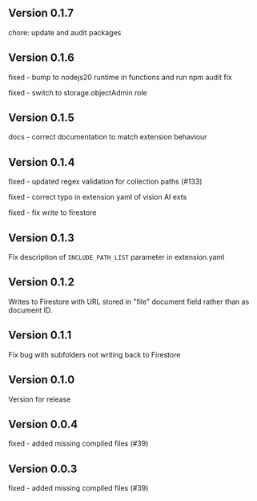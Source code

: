 ## Version 0.1.7

chore: update and audit packages

## Version 0.1.6

fixed - bump to nodejs20 runtime in functions and run npm audit fix

fixed - switch to storage.objectAdmin role

## Version 0.1.5

docs - correct documentation to match extension behaviour

## Version 0.1.4

fixed - updated regex validation for collection paths (#133)

fixed - correct typo in extension yaml of vision AI exts

fixed - fix write to firestore

## Version 0.1.3

Fix description of `INCLUDE_PATH_LIST` parameter in extension.yaml

## Version 0.1.2

Writes to Firestore with URL stored in "file" document field rather than as document ID.

## Version 0.1.1

Fix bug with subfolders not writing back to Firestore

## Version 0.1.0

Version for release

## Version 0.0.4

fixed - added missing compiled files (#39)

## Version 0.0.3

fixed - added missing compiled files (#39)
